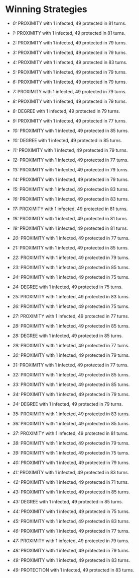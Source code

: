 # Winning Strategies

* _0:_ PROXIMITY with 1 infected, 49 protected in 81 turns.


* _1:_ PROXIMITY with 1 infected, 49 protected in 81 turns.


* _2:_ PROXIMITY with 1 infected, 49 protected in 79 turns.


* _3:_ PROXIMITY with 1 infected, 49 protected in 79 turns.


* _4:_ PROXIMITY with 1 infected, 49 protected in 83 turns.


* _5:_ PROXIMITY with 1 infected, 49 protected in 79 turns.


* _6:_ PROXIMITY with 1 infected, 49 protected in 79 turns.


* _7:_ PROXIMITY with 1 infected, 49 protected in 79 turns.


* _8:_ PROXIMITY with 1 infected, 49 protected in 79 turns.


* _8:_ DEGREE with 1 infected, 49 protected in 79 turns.


* _9:_ PROXIMITY with 1 infected, 49 protected in 77 turns.


* _10:_ PROXIMITY with 1 infected, 49 protected in 85 turns.


* _10:_ DEGREE with 1 infected, 49 protected in 85 turns.


* _11:_ PROXIMITY with 1 infected, 49 protected in 79 turns.


* _12:_ PROXIMITY with 1 infected, 49 protected in 77 turns.


* _13:_ PROXIMITY with 1 infected, 49 protected in 79 turns.


* _14:_ PROXIMITY with 1 infected, 49 protected in 79 turns.


* _15:_ PROXIMITY with 1 infected, 49 protected in 83 turns.


* _16:_ PROXIMITY with 1 infected, 49 protected in 83 turns.


* _17:_ PROXIMITY with 1 infected, 49 protected in 81 turns.


* _18:_ PROXIMITY with 1 infected, 49 protected in 81 turns.


* _19:_ PROXIMITY with 1 infected, 49 protected in 81 turns.


* _20:_ PROXIMITY with 1 infected, 49 protected in 77 turns.


* _21:_ PROXIMITY with 1 infected, 49 protected in 85 turns.


* _22:_ PROXIMITY with 1 infected, 49 protected in 79 turns.


* _23:_ PROXIMITY with 1 infected, 49 protected in 85 turns.


* _24:_ PROXIMITY with 1 infected, 49 protected in 75 turns.


* _24:_ DEGREE with 1 infected, 49 protected in 75 turns.


* _25:_ PROXIMITY with 1 infected, 49 protected in 83 turns.


* _26:_ PROXIMITY with 1 infected, 49 protected in 75 turns.


* _27:_ PROXIMITY with 1 infected, 49 protected in 77 turns.


* _28:_ PROXIMITY with 1 infected, 49 protected in 85 turns.


* _28:_ DEGREE with 1 infected, 49 protected in 85 turns.


* _29:_ PROXIMITY with 1 infected, 49 protected in 77 turns.


* _30:_ PROXIMITY with 1 infected, 49 protected in 79 turns.


* _31:_ PROXIMITY with 1 infected, 49 protected in 77 turns.


* _32:_ PROXIMITY with 1 infected, 49 protected in 85 turns.


* _33:_ PROXIMITY with 1 infected, 49 protected in 85 turns.


* _34:_ PROXIMITY with 1 infected, 49 protected in 79 turns.


* _34:_ DEGREE with 1 infected, 49 protected in 79 turns.


* _35:_ PROXIMITY with 1 infected, 49 protected in 83 turns.


* _36:_ PROXIMITY with 1 infected, 49 protected in 85 turns.


* _37:_ PROXIMITY with 1 infected, 49 protected in 81 turns.


* _38:_ PROXIMITY with 1 infected, 49 protected in 79 turns.


* _39:_ PROXIMITY with 1 infected, 49 protected in 75 turns.


* _40:_ PROXIMITY with 1 infected, 49 protected in 79 turns.


* _41:_ PROXIMITY with 1 infected, 49 protected in 83 turns.


* _42:_ PROXIMITY with 1 infected, 49 protected in 71 turns.


* _43:_ PROXIMITY with 1 infected, 49 protected in 85 turns.


* _43:_ DEGREE with 1 infected, 49 protected in 85 turns.


* _44:_ PROXIMITY with 1 infected, 49 protected in 75 turns.


* _45:_ PROXIMITY with 1 infected, 49 protected in 83 turns.


* _46:_ PROXIMITY with 1 infected, 49 protected in 77 turns.


* _47:_ PROXIMITY with 1 infected, 49 protected in 79 turns.


* _48:_ PROXIMITY with 1 infected, 49 protected in 79 turns.


* _49:_ PROXIMITY with 1 infected, 49 protected in 83 turns.


* _49:_ PROTECTION with 1 infected, 49 protected in 83 turns.


